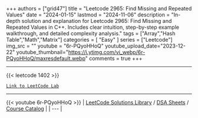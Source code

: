 
+++
authors = ["grid47"]
title = "Leetcode 2965: Find Missing and Repeated Values"
date = "2024-01-15"
lastmod = "2024-11-06"
description = "In-depth solution and explanation for Leetcode 2965: Find Missing and Repeated Values in C++. Includes clear intuition, step-by-step example walkthrough, and detailed complexity analysis."
tags = ["Array","Hash Table","Math","Matrix"]
categories = [
    "Easy"
]
series = ["Leetcode"]
img_src = ""
youtube = "6r-PQyoHHoQ"
youtube_upload_date="2023-12-22"
youtube_thumbnail="https://i.ytimg.com/vi_webp/6r-PQyoHHoQ/maxresdefault.webp"
comments = true
+++



---
{{< leetcode 1402 >}}

[`Link to LeetCode Lab`](https://leetcode.com/problems/find-missing-and-repeated-values/description/)

---
{{< youtube 6r-PQyoHHoQ >}}
| [LeetCode Solutions Library](https://grid47.xyz/leetcode/) / [DSA Sheets](https://grid47.xyz/sheets/) / [Course Catalog](https://grid47.xyz/courses/) |
| --- |
